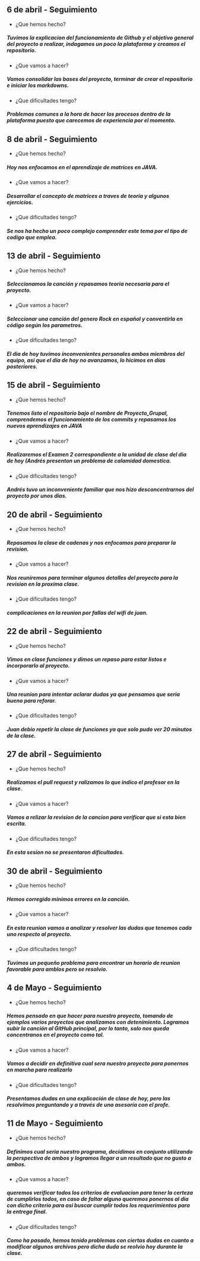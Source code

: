 ## 6 de abril - Seguimiento

- ¿Que hemos hecho?
##### Tuvimos la explicacion del funcionamiento de Github y el objetivo general del proyecto a realizar, indagamos un poco la plataforma y creamos el repositorio.

- ¿Que vamos a hacer?
##### Vamos consolidar las bases del proyecto, terminar de crear el repositorio e iniciar los markdowns.

- ¿Que dificultades tengo?
##### Problemas comunes a la hora de hacer los procesos dentro de la plataforma puesto que carecemos de experiencia por el momento.

## 8 de abril - Seguimiento

- ¿Que hemos hecho?
##### Hoy nos enfocamos en el aprendizaje de matrices en JAVA.
 
 - ¿Que vamos a hacer?
##### Desarrollar el concepto de matrices a traves de teoria y algunos ejercicios.

- ¿Que dificultades tengo?
##### Se nos ha hecho un poco complejo comprender este tema por el tipo de codigo que emplea.

## 13 de abril - Seguimiento

- ¿Que hemos hecho?
##### Seleccionamos la canción y repasamos teoria necesaria para el proyecto.
 
 - ¿Que vamos a hacer?
##### Seleccionar una canción del genero Rock en español y conventirla en código según los parametros.

- ¿Que dificultades tengo?
##### El dia de hoy tuvimos inconvenientes personales ambos miembros del equipo, asi que el día de hoy no avanzamos, lo hicimos en días posteriores.

## 15 de abril - Seguimiento

- ¿Que hemos hecho?
##### Tenemos listo el repositorio bajo el nombre de Proyecto_Grupal, comprendemos el funcionamiento de los commits y repasamos los nuevos aprendizajes en JAVA
 
 - ¿Que vamos a hacer?
##### Realizaremos el Examen 2 correspondiente a la unidad de clase del dia de hoy (Andrés presenton un problema de calamidad domestica.

- ¿Que dificultades tengo?
##### Andrés tuvo un inconveniente familiar que nos hizo desconcentrarnos del proyecto por unos dias.

## 20 de abril - Seguimiento

- ¿Que hemos hecho?
##### Repasamos la clase de cadenas y nos enfocamos para preparar la revision.
 
 - ¿Que vamos a hacer?
##### Nos reuniremos para terminar algunos detalles del proyecto para la revision en la proxima clase.

- ¿Que dificultades tengo?
##### complicaciones en la reunion por fallas del wifi de juan.

## 22 de abril - Seguimiento

- ¿Que hemos hecho?
##### Vimos en clase funciones y dimos un repaso para estar listos e incorporarlo al proyecto.
 
 - ¿Que vamos a hacer?
##### Una reunion para intentar aclarar dudas ya que pensamos que seria bueno para reforar.

- ¿Que dificultades tengo?
##### Juan debio repetir la clase de funciones ya que solo pudo ver 20 minutos de la clase.

## 27 de abril - Seguimiento

- ¿Que hemos hecho?
##### Realizamos el pull request y ralizamos lo que indico el profesor en la clase.
 
 - ¿Que vamos a hacer?
##### Vamos a relizar la revision de la cancion para verificar que si esta bien escrita.

- ¿Que dificultades tengo?
##### En esta sesion no se presentaron dificultades. 

## 30 de abril - Seguimiento

- ¿Que hemos hecho?
##### Hemos corregido minimos errores en la canción.
 
 - ¿Que vamos a hacer?
##### En esta reunion vamos a analizar y resolver las dudas que tenemos cada uno respecto al proyecto. 

- ¿Que dificultades tengo?
#####  Tuvimos un pequeño problema para encontrar un horario de reunion favorable para amblos pero se resolvio. 

## 4 de Mayo - Seguimiento

- ¿Que hemos hecho?
##### Hemos pensado en que hacer para nuestro proyecto, tomando de ejemplos varios proyectos que analizamos con detenimiento. Logramos subir la canción al GitHub principal, por lo tanto, solo nos queda concentranos en el proyecto como tal.
 
 - ¿Que vamos a hacer?
##### Vamos a decidir en definitiva cual sera nuestro proyecto para ponernos en marcha para realizarlo

- ¿Que dificultades tengo?
##### Presentamos dudas en una explicación de clase de hoy, pero las resolvimos preguntando y a través de una asesoría con el profe.

## 11 de Mayo - Seguimiento

- ¿Que hemos hecho?
##### Definimos cual seria nuestro programa, decidimos en conjunto utilizando la perspectiva de ambos y logramos llegar a un resultado que no gusto a ambos.
 
 - ¿Que vamos a hacer?
##### queremos verificar todos los criterios de evaluacion para tener la certeza de cumplirlos todos, en caso de faltar alguno queremos ponernos al dia con dicho criterio para asi buscar cumplir todos los requerimientos para la entrega final. 

- ¿Que dificultades tengo?
##### Como ha pasado, hemos tenido problemas con ciertas dudas en cuanto a modificar algunos archivos pero dicha duda se reolvio hoy durante la clase. 

